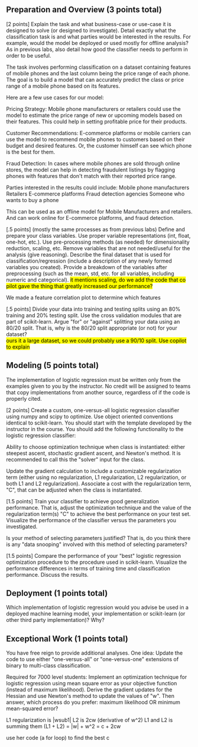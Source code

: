 ## Preparation and Overview (3 points total)

[2 points] Explain the task and what business-case or use-case it is designed to solve (or designed to investigate). Detail exactly what the classification task is and what parties would be interested in the results. For example, would the model be deployed or used mostly for offline analysis? As in previous labs, also detail how good the classifier needs to perform in order to be useful. 

The task involves performing classification on a dataset containing features of mobile phones and the last column being the price range of each phone. The goal is to build a model that can accurately predict the class or price range of a mobile phone based on its features.

Here are a few use cases for our model:

Pricing Strategy: Mobile phone manufacturers or retailers could use the model to estimate the price range of new or upcoming models based on their features. This could help in setting profitable price for their products.

Customer Recommendations: E-commerce platforms or mobile carriers can use the model to recommend mobile phones to customers based on their budget and desired features. Or, the customer himself can see which phone is the best for them.

Fraud Detection: In cases where mobile phones are sold through online stores, the model can help in detecting fraudulent listings by flagging phones with features that don't match with their reported price range.

Parties interested in the results could include:
Mobile phone manufacturers
Retailers
E-commerce platforms
Fraud detection agencies
Someone who wants to buy a phone

This can be used as an offline model for Mobile Manufacturers and retailers.
And can work online for E-commerce platforms, and fraud detection.


[.5 points] (mostly the same processes as from previous labs) Define and prepare your class variables. Use proper variable representations (int, float, one-hot, etc.). Use pre-processing methods (as needed) for dimensionality reduction, scaling, etc. Remove variables that are not needed/useful for the analysis (give reasoning). Describe the final dataset that is used for classification/regression (include a description of any newly formed variables you created). Provide a breakdown of the variables after preprocessing (such as the mean, std, etc. for all variables, including numeric and categorical). 
<mark> it mentions scaling, do we add the code that co pilot gave the thing that greatly increased our performance? </mark>

We made a feature correlation plot to determine which features 


[.5 points] Divide your data into training and testing splits using an 80% training and 20% testing split. Use the cross validation modules that are part of scikit-learn. Argue "for" or "against" splitting your data using an 80/20 split. That is, why is the 80/20 split appropriate (or not) for your dataset?  
<mark> ours it a large dataset, so we could probably use a 90/10 split. Use copilot to explain </mark>

## Modeling (5 points total)

The implementation of logistic regression must be written only from the examples given to you by the instructor. No credit will be assigned to teams that copy implementations from another source, regardless of if the code is properly cited. 

[2 points] Create a custom, one-versus-all logistic regression classifier using numpy and scipy to optimize. Use object oriented conventions identical to scikit-learn. You should start with the template developed by the instructor in the course. You should add the following functionality to the logistic regression classifier:

Ability to choose optimization technique when class is instantiated: either steepest ascent, stochastic gradient ascent, and Newton's method. It is recommended to call this the "solver" input for the class.

Update the gradient calculation to include a customizable regularization term (either using no regularization, L1 regularization, L2 regularization, or both L1 and L2 regularization). Associate a cost with the regularization term, "C", that can be adjusted when the class is instantiated.  

[1.5 points] Train your classifier to achieve good generalization performance. That is, adjust the optimization technique and the value of the regularization term(s) "C" to achieve the best performance on your test set. Visualize the performance of the classifier versus the parameters you investigated.

Is your method of selecting parameters justified? That is, do you think there is any "data snooping" involved with this method of selecting parameters?

[1.5 points] Compare the performance of your "best" logistic regression optimization procedure to the procedure used in scikit-learn. Visualize the performance differences in terms of training time and classification performance. Discuss the results. 

## Deployment (1 points total)

Which implementation of logistic regression would you advise be used in a deployed machine learning model, your implementation or scikit-learn (or other third party implementation)? Why?

## Exceptional Work (1 points total)

You have free reign to provide additional analyses. One idea: Update the code to use either "one-versus-all" or "one-versus-one" extensions of binary to multi-class classification. 

Required for 7000 level students: Implement an optimization technique for logistic regression using mean square error as your objective function (instead of maximum likelihood). Derive the gradient updates for the Hessian and use Newton's method to update the values of "w". Then answer, which process do you prefer: maximum likelihood OR minimum mean-squared error?

L1 regularization  is |wsub1|
L2 is 2cw (derivative of w^2)
L1 and L2 is summing them (L1 + L2) = |w| + w^2 = c + 2cw

use her code (a for loop) to find the best c